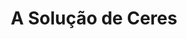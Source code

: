 ---
Numero: 306
title: A Solução de Ceres
Autor: Bob Shaw
Co-autor: 
Ano-de-Publicacao: 1983
Titulo-original: The Ceres Solution
Tradutor: Eurico da Fonseca
Co-tradutor: 
Ano-de-edicao: 1981
alias: Bob-Shaw
Autor2-alias: 
Tradutor1-alias: Eurico-da-Fonseca
Tradutor2-alias: 
Titulo-link: 306-A-Solucao-de-Ceres
Capa: António Pedro
pags: 187
Capa-link: Antonio-Pedro
---